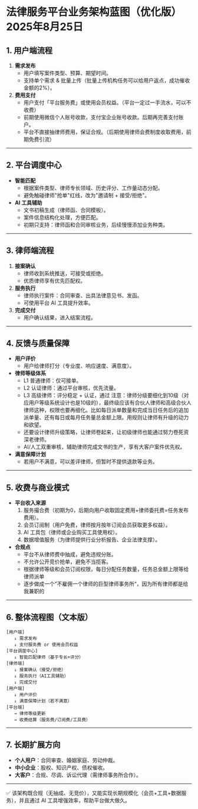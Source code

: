 # 法律服务平台业务架构蓝图（优化版）2025年8月25日

## 1. 用户端流程

1.  **需求发布**
    -   用户填写案件类型、预算、期望时间。
    -   支持单个需求 & 批量上传（批量上传机构任务可以给用户返点，成功催收金额的2%）。
2.  **费用支付**
    -   用户支付「平台服务费」或使用会员权益。（平台一定过一手流水，可以不收费）
    -   前期使用微信个人账号收款，支付宝企业账号收款。后期再完善支付账户。
    -   平台不直接抽律师费用，保证合规。（后期使用律师会费制度收取费用，前期免费引流）

------------------------------------------------------------------------

## 2. 平台调度中心

-   **智能匹配**
    -   根据案件类型、律师专长领域、历史评分、工作量动态分配。
    -   避免触碰律师"抢单"红线，改为"邀请制 + 接受/拒绝"。
-   **AI 工具辅助**
    -   文书初稿生成（律师函、合同模板）。
    -   案件信息结构化处理，方便匹配。
    -  初期只支持：律师函和合同审核业务，后续慢慢添加业务种类。

------------------------------------------------------------------------

## 3. 律师端流程

1.  **接案确认**
    -   律师收到系统推送，可接受或拒绝。
    -   优质律师享有优先匹配权。
2.  **服务执行**
    -   律师执行案件：合同审查、出具法律意见书、发函。
    -   可使用平台 AI 工具提升效率。
3.  **完成交付**
    -   用户确认结果，进入结案流程。

------------------------------------------------------------------------

## 4. 反馈与质量保障

-   **用户评价**
    -   用户给律师打分（专业度、响应速度、满意度）。
-   **律师等级体系**
    -   L1 普通律师：仅可接单。
    -   L2 认证律师：通过平台审核，优先流量。
    -   L3 高级律师：评分稳定 + 认证，通过
    注意：律师分级要细化到10级（对应用户等级系统设计也是10级的），最终级应该有合伙人律师和高级合伙人律师这种，权限也要再细化。比如每日派单数量和完成当日任务后的追加派单量、还有每日或每月任务量总金额上限。用规则让律师有升级的动力和欲望。
    -   还要设计律师升级策略，让律师卷起来，让初级律师也能通过努力卷死资深老律师。
    -   AI/人工双重审核，辅助律师完成文书的生产，享有大客户案件优先权。
-   **满意保障计划**
    -   若用户不满意，可以差评律师，但暂时不提供退款等业务。

------------------------------------------------------------------------

## 5. 收费与商业模式

-   **平台收入来源**
    1.  服务撮合费（初期为0，后期向用户收取固定费用+律师委托费=任务发布费用）。
    2.  会员订阅制（用户免费，律师按月按年订阅会员获取更多权益）。
    3.  AI 工具包（律师或企业购买工具使用权）。
    4.  数据增值服务（为律师提供行业分析报告、企业法律支撑）。
-   **合规点**
    -   平台不从律师费中抽成，避免违规分账。
    -   不允许公开竞价抢单，避免不当揽客。
    -   根据律师等级和会员订阅权限，每日分配任务数量，任务总金额上限等给律师派单
    -   逐步做成一个”不雇佣一个律师的巨型律师事务所“，因为所有律师都是给我兼职的

------------------------------------------------------------------------

## 6. 整体流程图（文本版）

``` text
[用户端]
   ↓ 需求发布
   ↓ 支付服务费 or 使用会员权益
[平台调度中心]
   ↓ 智能匹配律师（基于专长+评分）
[律师端]
   ↓ 接案确认（接受/拒绝）
   ↓ 服务执行（AI工具辅助）
   ↓ 完成交付
[用户端]
   ↓ 用户评价
   ↓ 满意保障计划（若不满意）
[平台端]
   → 律师等级更新
   → 收费结算（服务费/订阅费/工具费）
```

------------------------------------------------------------------------

## 7. 长期扩展方向

-   **个人用户**：合同审查、婚姻家庭、劳动仲裁。
-   **中小企业**：股权、知识产权、债权催收。
-   **大客户**：合规、尽调、诉讼代理（需律师事务所合作）。

------------------------------------------------------------------------

✅
该架构既合规（无抽成、无竞价），又能实现长期规模化（会员+工具+数据服务），并且通过
AI 工具增强效率，帮助平台做大做久。
